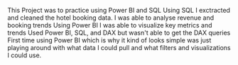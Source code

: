 This Project was to practice using Power BI and SQL
Using SQL I exctracted and cleaned the hotel booking data. I was able to analyse revenue and booking trends
Using Power BI I was able to visualize key metrics and trends
Used Power BI, SQL, and DAX but wasn't able to get the DAX queries
First time using Power BI which is why it kind of looks simple was just playing around with what data I could pull and what filters and visualizations I could use.
